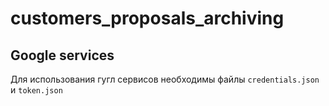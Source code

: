 # customers_proposals_archiving
## Google services
Для использования гугл сервисов необходимы файлы ``credentials.json`` и ``token.json``